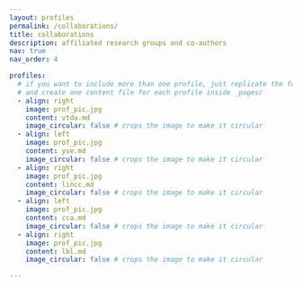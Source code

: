 ```yaml
---
layout: profiles
permalink: /collaborations/
title: collaborations
description: affiliated research groups and co-authors
nav: true
nav_order: 4

profiles:
  # if you want to include more than one profile, just replicate the following block
  # and create one content file for each profile inside _pages/
  - align: right
    image: prof_pic.jpg
    content: vtda.md
    image_circular: false # crops the image to make it circular
  - align: left
    image: prof_pic.jpg
    content: yse.md
    image_circular: false # crops the image to make it circular
  - align: right
    image: prof_pic.jpg
    content: lincc.md
    image_circular: false # crops the image to make it circular
  - align: left
    image: prof_pic.jpg
    content: cca.md
    image_circular: false # crops the image to make it circular
  - align: right
    image: prof_pic.jpg
    content: lbl.md
    image_circular: false # crops the image to make it circular

---
```


